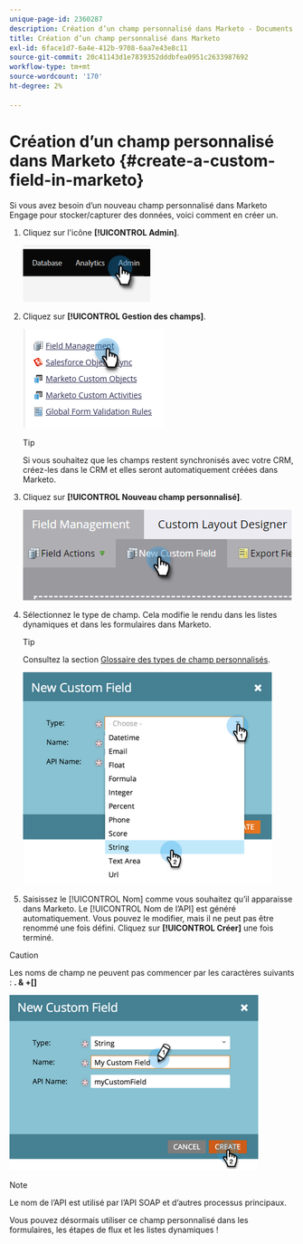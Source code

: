```yaml
---
unique-page-id: 2360287
description: Création d’un champ personnalisé dans Marketo - Documents Marketo - Documentation du produit
title: Création d’un champ personnalisé dans Marketo
exl-id: 6face1d7-6a4e-412b-9708-6aa7e43e8c11
source-git-commit: 20c41143d1e7839352dddbfea0951c2633987692
workflow-type: tm+mt
source-wordcount: '170'
ht-degree: 2%

---
```


# Création d’un champ personnalisé dans Marketo {#create-a-custom-field-in-marketo}

Si vous avez besoin d’un nouveau champ personnalisé dans Marketo Engage pour stocker/capturer des données, voici comment en créer un.

1. Cliquez sur l&#39;icône **[!UICONTROL Admin]**.

   ![](assets/create-a-custom-field-in-marketo-1.png)

1. Cliquez sur **[!UICONTROL Gestion des champs]**.

   ![](assets/create-a-custom-field-in-marketo-2.png)

   >[!TIP]
   >
   >Si vous souhaitez que les champs restent synchronisés avec votre CRM, créez-les dans le CRM et elles seront automatiquement créées dans Marketo.

1. Cliquez sur **[!UICONTROL Nouveau champ personnalisé]**.

   ![](assets/create-a-custom-field-in-marketo-3.png)

1. Sélectionnez le type de champ. Cela modifie le rendu dans les listes dynamiques et dans les formulaires dans Marketo.

   >[!TIP]
   >
   >Consultez la section [Glossaire des types de champ personnalisés](/help/marketo/product-docs/administration/field-management/custom-field-type-glossary.md).

   ![](assets/create-a-custom-field-in-marketo-4.png)

1. Saisissez le [!UICONTROL Nom] comme vous souhaitez qu’il apparaisse dans Marketo. Le [!UICONTROL Nom de l’API] est généré automatiquement. Vous pouvez le modifier, mais il ne peut pas être renommé une fois défini. Cliquez sur **[!UICONTROL Créer]** une fois terminé.

>[!CAUTION]
>
>Les noms de champ ne peuvent pas commencer par les caractères suivants : **. &amp; +[]**

![](assets/create-a-custom-field-in-marketo-5.png)

>[!NOTE]
>
>Le nom de l’API est utilisé par l’API SOAP et d’autres processus principaux.

Vous pouvez désormais utiliser ce champ personnalisé dans les formulaires, les étapes de flux et les listes dynamiques !
